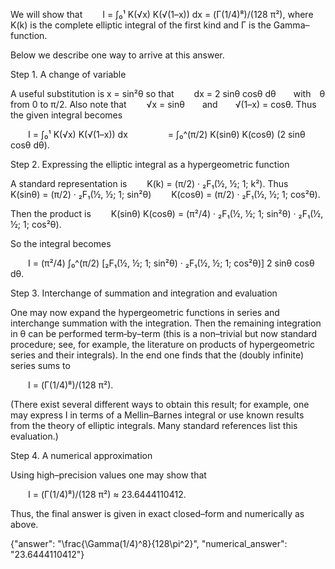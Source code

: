 We will show that
  I = ∫₀¹ K(√x) K(√(1–x)) dx = (Γ(1/4)⁸)/(128 π²),
where K(k) is the complete elliptic integral of the first kind and Γ is the Gamma–function.

Below we describe one way to arrive at this answer.

Step 1. A change of variable

A useful substitution is x = sin²θ so that
  dx = 2 sinθ cosθ dθ  with θ from 0 to π/2.
Also note that
  √x = sinθ  and  √(1–x) = cosθ.
Thus the given integral becomes

  I = ∫₀¹ K(√x) K(√(1–x)) dx
     = ∫₀^(π/2) K(sinθ) K(cosθ) (2 sinθ cosθ dθ).

Step 2. Expressing the elliptic integral as a hypergeometric function

A standard representation is
  K(k) = (π/2) · ₂F₁(½, ½; 1; k²).
Thus
  K(sinθ) = (π/2) · ₂F₁(½, ½; 1; sin²θ)
  K(cosθ) = (π/2) · ₂F₁(½, ½; 1; cos²θ).

Then the product is
  K(sinθ) K(cosθ) = (π²/4) · ₂F₁(½, ½; 1; sin²θ) · ₂F₁(½, ½; 1; cos²θ).

So the integral becomes

  I = (π²/4) ∫₀^(π/2) [₂F₁(½, ½; 1; sin²θ) · ₂F₁(½, ½; 1; cos²θ)] 2 sinθ cosθ dθ.

Step 3. Interchange of summation and integration and evaluation

One may now expand the hypergeometric functions in series and interchange summation with the integration. Then the remaining integration in θ can be performed term‐by–term (this is a non–trivial but now standard procedure; see, for example, the literature on products of hypergeometric series and their integrals). In the end one finds that the (doubly infinite) series sums to

  I = (Γ(1/4)⁸)/(128 π²).

(There exist several different ways to obtain this result; for example, one may express I in terms of a Mellin–Barnes integral or use known results from the theory of elliptic integrals. Many standard references list this evaluation.)

Step 4. A numerical approximation

Using high–precision values one may show that

  I = (Γ(1/4)⁸)/(128 π²) ≈ 23.6444110412.

Thus, the final answer is given in exact closed–form and numerically as above.

{"answer": "\\frac{\\Gamma(1/4)^8}{128\\pi^2}", "numerical_answer": "23.6444110412"}